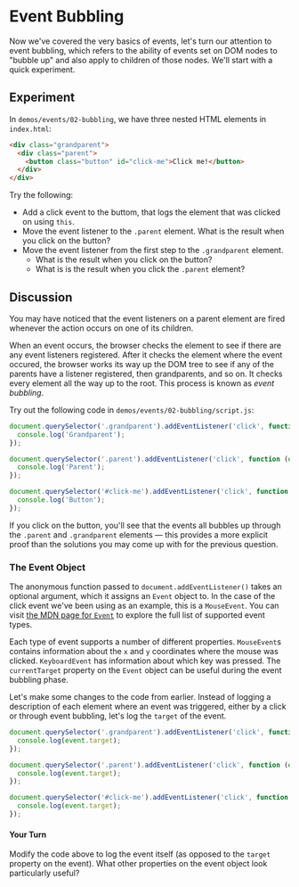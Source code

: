 # Event Bubbling
Now we've covered the very basics of events, let's turn our attention to event bubbling, which refers to the ability of events set on DOM nodes to "bubble up" and also apply to children of those nodes. We'll start with a quick experiment. 

## Experiment

In `demos/events/02-bubbling`, we have three nested HTML elements in `index.html`:

```html
<div class="grandparent">
  <div class="parent">
    <button class="button" id="click-me">Click me!</button>
  </div>
</div>
```

Try the following:

* Add a click event to the buttom, that logs the element that was clicked on using `this`.
* Move the event listener to the `.parent` element. What is the result when you click on the button?
* Move the event listener from the first step to the `.grandparent` element.
  * What is the result when you click on the button?
  * What is is the result when you click the `.parent` element?

## Discussion

You may have noticed that the event listeners on a parent element are fired whenever the action occurs on one of its children.

When an event occurs, the browser checks the element to see if there are any event listeners registered. After it checks the element where the event occured, the browser works its way up the DOM tree to see if any of the parents have a listener registered, then grandparents, and so on. It checks every element all the way up to the root. This process is known as _event bubbling_.

Try out the following code in `demos/events/02-bubbling/script.js`:

```js
document.querySelector('.grandparent').addEventListener('click', function (event) {
  console.log('Grandparent');
});

document.querySelector('.parent').addEventListener('click', function (event) {
  console.log('Parent');
});

document.querySelector('#click-me').addEventListener('click', function (event) {
  console.log('Button');
});
```

If you click on the button, you'll see that the events all bubbles up through the `.parent` and `.grandparent` elements — this provides a more explicit proof than the solutions you may come up with for the previous question.

### The Event Object

The anonymous function passed to `document.addEventListener()` takes an optional argument, which it assigns an `Event` object to. In the case of the click event we've been using as an example, this is a `MouseEvent`. You can visit [the MDN page for `Event`](https://developer.mozilla.org/en-US/docs/Web/API/Event) to explore the full list of supported event types.

Each type of event supports a number of different properties. `MouseEvent`s contains information about the `x` and `y` coordinates where the mouse was clicked. `KeyboardEvent` has information about which key was pressed. The `currentTarget` property on the `Event` object can be useful during the event bubbling phase.

Let's make some changes to the code from earlier. Instead of logging a description of each element where an event was triggered, either by a click or through event bubbling, let's log the `target` of the event.

```js
document.querySelector('.grandparent').addEventListener('click', function (event) {
  console.log(event.target);
});

document.querySelector('.parent').addEventListener('click', function (event) {
  console.log(event.target);
});

document.querySelector('#click-me').addEventListener('click', function (event) {
  console.log(event.target);
});
```

#### Your Turn

Modify the code above to log the event itself (as opposed to the `target` property on the event). What other properties on the event object look particularly useful?
